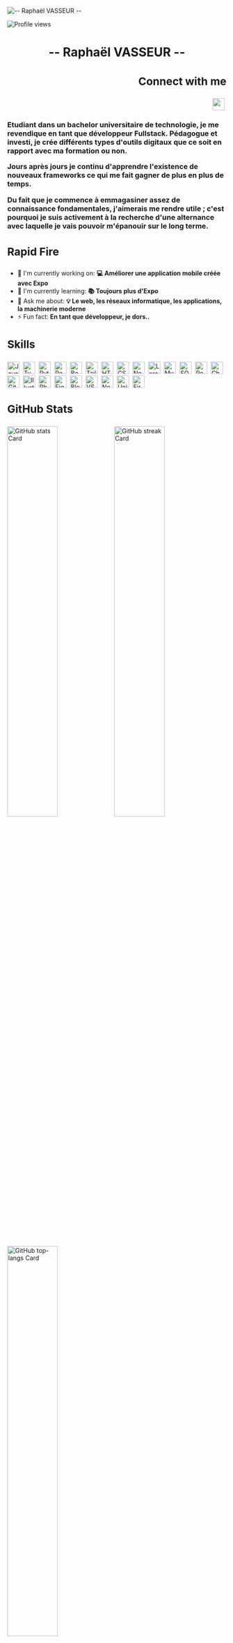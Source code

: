 ![-- Raphaël VASSEUR --](https://miro.medium.com/v2/resize:fit:1920/0*FGD6BUzzZs1VJLuY.gif)

![Profile views](https://komarev.com/ghpvc/?username=RaphVSSR&label=Profile%20views&color=0e75b6&style=flat)

<div id="toc">
  <ul align="center" style="list-style: none">
    <summary>
      <h1>
        -- Raphaël VASSEUR --
      </h1>
    </summary>
  </ul>
</div>

**<h3 align="right">Connect with me</h3>** 
---
<p align="right"><a href="https://www.linkedin.com/in/raphael-vasseur" target="_blank"><img src="https://img.shields.io/badge/LinkedIn-0077B5?style=flat-square&logo=linkedin&logoColor=white" height="28" style="margin-right: 4px"></a></p>

 <h3 align="left">Etudiant dans un bachelor universitaire de technologie, je me revendique en tant que développeur Fullstack.
Pédagogue et investi, je crée différents types d'outils digitaux que ce soit en rapport avec ma formation ou non.

Jours après jours je continu d'apprendre l'existence de nouveaux frameworks ce qui me fait gagner de plus en plus de temps.

Du fait que je commence à emmagasiner assez de connaissance fondamentales, j'aimerais me rendre utile ; c'est pourquoi je suis activement à la recherche d'une alternance avec laquelle je vais pouvoir m'épanouir sur le long terme.</h3>

**<h3 align="left">Rapid Fire</h3>**
---

- 💼 I'm currently working on: **💻 Améliorer une application mobile créée avec Expo**
- 🌱 I'm currently learning: **📚 Toujours plus d'Expo**
- 💬 Ask me about: **💡 Le web, les réseaux informatique, les applications, la machinerie moderne**
- ⚡ Fun fact: **En tant que développeur, je dors..**

 **<h3 align="left">Skills</h3>**
---

<div style="display: flex; flex-wrap: wrap; gap: 4px; justify-content: left;"><img src="https://cdn.jsdelivr.net/gh/devicons/devicon/icons/javascript/javascript-plain.svg" height="28" alt="JavaScript" style="margin-right: 4px"> <img src="https://cdn.jsdelivr.net/gh/devicons/devicon/icons/typescript/typescript-original.svg" height="28" alt="TypeScript" style="margin-right: 4px"> <img src="https://cdn.jsdelivr.net/gh/devicons/devicon/icons/python/python-original.svg" height="28" alt="Python" style="margin-right: 4px"> <img src="https://cdn.jsdelivr.net/gh/devicons/devicon/icons/react/react-original.svg" height="28" alt="React" style="margin-right: 4px"> <img src="https://cdn.jsdelivr.net/gh/devicons/devicon/icons/bootstrap/bootstrap-original.svg" height="28" alt="Bootstrap" style="margin-right: 4px"> <img src="https://cdn.jsdelivr.net/gh/devicons/devicon@latest/icons/tailwindcss/tailwindcss-original.svg" height="28" alt="Tailwind CSS" style="margin-right: 4px"> <img src="https://cdn.jsdelivr.net/gh/devicons/devicon/icons/html5/html5-original.svg" height="28" alt="HTML5" style="margin-right: 4px"> <img src="https://cdn.jsdelivr.net/gh/devicons/devicon/icons/css3/css3-original.svg" height="28" alt="CSS3" style="margin-right: 4px"> <img src="https://cdn.jsdelivr.net/gh/devicons/devicon/icons/nodejs/nodejs-original.svg" height="28" alt="Node.js" style="margin-right: 4px"> <img src="https://cdn.jsdelivr.net/gh/devicons/devicon@latest/icons/laravel/laravel-original.svg" height="28" alt="Laravel" style="margin-right: 4px"> <img src="https://cdn.jsdelivr.net/gh/devicons/devicon/icons/mysql/mysql-original.svg" height="28" alt="MySQL" style="margin-right: 4px"> <img src="https://cdn.jsdelivr.net/gh/devicons/devicon/icons/sqlite/sqlite-original.svg" height="28" alt="SQLite" style="margin-right: 4px"> <img src="https://cdn.jsdelivr.net/gh/devicons/devicon/icons/react/react-original.svg" height="28" alt="React Native" style="margin-right: 4px"> <img src="https://cdn.jsdelivr.net/gh/devicons/devicon/icons/chartjs/chartjs-original.svg" height="28" alt="Chart.js" style="margin-right: 4px"> <img src="https://cdn.jsdelivr.net/gh/devicons/devicon/icons/git/git-original.svg" height="28" alt="Git" style="margin-right: 4px"> <img src="https://cdn.jsdelivr.net/gh/devicons/devicon@latest/icons/illustrator/illustrator-plain.svg" height="28" alt="Illustrator" style="margin-right: 4px"> <img src="https://cdn.jsdelivr.net/gh/devicons/devicon@latest/icons/photoshop/photoshop-original.svg" height="28" alt="Photoshop" style="margin-right: 4px"> <img src="https://cdn.jsdelivr.net/gh/devicons/devicon@latest/icons/figma/figma-original.svg" height="28" alt="Figma" style="margin-right: 4px"> <img src="https://cdn.jsdelivr.net/gh/devicons/devicon@latest/icons/blender/blender-original.svg" height="28" alt="Blender" style="margin-right: 4px"> <img src="https://cdn.jsdelivr.net/gh/devicons/devicon@latest/icons/vscode/vscode-original.svg" height="28" alt="VSCode" style="margin-right: 4px"> <img src="https://cdn.jsdelivr.net/gh/devicons/devicon/icons/nextjs/nextjs-original.svg" height="28" alt="Next.js" style="margin-right: 4px"> <img src="https://cdn.jsdelivr.net/gh/devicons/devicon/icons/unity/unity-original.svg" height="28" alt="Unity" style="margin-right: 4px"> <img src="https://cdn.jsdelivr.net/gh/devicons/devicon/icons/firebase/firebase-plain.svg" height="28" alt="Firebase" style="margin-right: 4px"></div>

 **<h3 align="left">GitHub Stats</h3>**
 ---

<p align="left">
  <img width="48%" src="https://github-readme-stats.vercel.app/api?username=RaphVSSR&theme=react&hide_title=false&hide_rank=false&show_icons=false&include_all_commits=false&count_private=true&line_height=23" alt="GitHub stats Card" />
  <img width="48%" src="https://streak-stats.demolab.com/?user=RaphVSSR&theme=react&hide_border=false&date_format=M+j%5B%2C+Y%5D&mode=daily&hide_total_contributions=false&hide_current_streak=false&hide_longest_streak=false&card_height=200" alt="GitHub streak Card" />
</p>

<p align="left">
  <img width="48%" src="https://github-readme-stats.vercel.app/api/top-langs?username=RaphVSSR&theme=react&hide_title=false&layout=compact&langs_count=6&hide_progress=false&card_width=400" alt="GitHub top-langs Card" />
</p>

 **<h3 align="left">Support Me</h3>**

<p align="left"><a href="https://paypal.me/raphVasseur" target="_blank"><img src="https://img.shields.io/badge/PayPal-00457C?style=flat-square&logo=paypal&logoColor=white" height="36" style="margin-right: 4px"></a></p>
